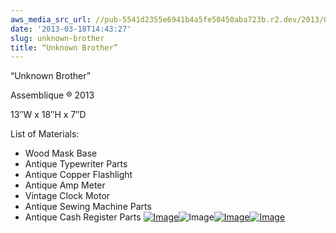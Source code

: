 ```yaml
---
aws_media_src_url: //pub-5541d2355e6941b4a5fe50450aba723b.r2.dev/2013/03/unknownbrother.jpg
date: '2013-03-18T14:43:27'
slug: unknown-brother
title: “Unknown Brother”
---
```


 “Unknown Brother”

 Assemblique ® 2013

 13″W x 18″H x 7″D

 List of Materials:

  * Wood Mask Base
 * Antique Typewriter Parts
 * Antique Copper Flashlight
 * Antique Amp Meter
 * Vintage Clock Motor
 * Antique Sewing Machine Parts
 * Antique Cash Register Parts
  [![Image](//pub-5541d2355e6941b4a5fe50450aba723b.r2.dev/2013/03/unknownbrother.jpg?w=487)](//pub-5541d2355e6941b4a5fe50450aba723b.r2.dev/2013/03/unknownbrother.jpg)![Image](//pub-5541d2355e6941b4a5fe50450aba723b.r2.dev/2013/03/unknownbrother-close.jpg?w=487)[![Image](//pub-5541d2355e6941b4a5fe50450aba723b.r2.dev/2013/03/unknownbrother-side1.jpg?w=487)](//pub-5541d2355e6941b4a5fe50450aba723b.r2.dev/2013/03/unknownbrother-side1.jpg)[![Image](//pub-5541d2355e6941b4a5fe50450aba723b.r2.dev/2013/03/unknownbrother-side2.jpg?w=487)](//pub-5541d2355e6941b4a5fe50450aba723b.r2.dev/2013/03/unknownbrother-side2.jpg)